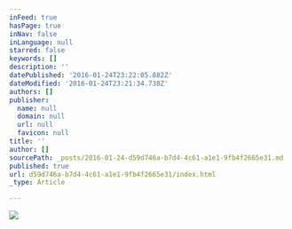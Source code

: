 ```yaml
---
inFeed: true
hasPage: true
inNav: false
inLanguage: null
starred: false
keywords: []
description: ''
datePublished: '2016-01-24T23:22:05.882Z'
dateModified: '2016-01-24T23:21:34.738Z'
authors: []
publisher:
  name: null
  domain: null
  url: null
  favicon: null
title: ''
author: []
sourcePath: _posts/2016-01-24-d59d746a-b7d4-4c61-a1e1-9fb4f2665e31.md
published: true
url: d59d746a-b7d4-4c61-a1e1-9fb4f2665e31/index.html
_type: Article

---
```

![](https://the-grid-user-content.s3-us-west-2.amazonaws.com/5815974b-ebc5-43e2-a653-fa4aab07adee.jpg)